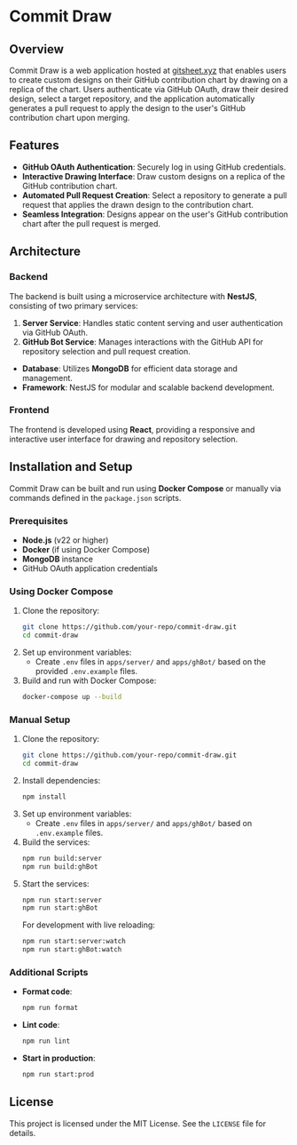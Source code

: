 # Commit Draw

## Overview
Commit Draw is a web application hosted at [gitsheet.xyz](https://gitsheet.xyz) that enables users to create custom designs on their GitHub contribution chart by drawing on a replica of the chart. Users authenticate via GitHub OAuth, draw their desired design, select a target repository, and the application automatically generates a pull request to apply the design to the user's GitHub contribution chart upon merging.

## Features
- **GitHub OAuth Authentication**: Securely log in using GitHub credentials.
- **Interactive Drawing Interface**: Draw custom designs on a replica of the GitHub contribution chart.
- **Automated Pull Request Creation**: Select a repository to generate a pull request that applies the drawn design to the contribution chart.
- **Seamless Integration**: Designs appear on the user's GitHub contribution chart after the pull request is merged.

## Architecture
### Backend
The backend is built using a microservice architecture with **NestJS**, consisting of two primary services:
1. **Server Service**: Handles static content serving and user authentication via GitHub OAuth.
2. **GitHub Bot Service**: Manages interactions with the GitHub API for repository selection and pull request creation.

- **Database**: Utilizes **MongoDB** for efficient data storage and management.
- **Framework**: NestJS for modular and scalable backend development.

### Frontend
The frontend is developed using **React**, providing a responsive and interactive user interface for drawing and repository selection.

## Installation and Setup
Commit Draw can be built and run using **Docker Compose** or manually via commands defined in the `package.json` scripts.

### Prerequisites
- **Node.js** (v22 or higher)
- **Docker** (if using Docker Compose)
- **MongoDB** instance
- GitHub OAuth application credentials

### Using Docker Compose
1. Clone the repository:
   ```bash
   git clone https://github.com/your-repo/commit-draw.git
   cd commit-draw
   ```
2. Set up environment variables:
   - Create `.env` files in `apps/server/` and `apps/ghBot/` based on the provided `.env.example` files.
3. Build and run with Docker Compose:
   ```bash
   docker-compose up --build
   ```

### Manual Setup
1. Clone the repository:
   ```bash
   git clone https://github.com/your-repo/commit-draw.git
   cd commit-draw
   ```
2. Install dependencies:
   ```bash
   npm install
   ```
3. Set up environment variables:
   - Create `.env` files in `apps/server/` and `apps/ghBot/` based on `.env.example` files.
4. Build the services:
   ```bash
   npm run build:server
   npm run build:ghBot
   ```
5. Start the services:
   ```bash
   npm run start:server
   npm run start:ghBot
   ```
   For development with live reloading:
   ```bash
   npm run start:server:watch
   npm run start:ghBot:watch
   ```

### Additional Scripts
- **Format code**:
  ```bash
  npm run format
  ```
- **Lint code**:
  ```bash
  npm run lint
  ```
- **Start in production**:
  ```bash
  npm run start:prod
  ```
## License
This project is licensed under the MIT License. See the `LICENSE` file for details.
